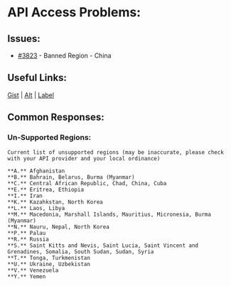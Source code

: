 [gist]:https://gist.github.com/anonhostpi/97d4bb3e9535c92b8173fae704b76264#file-_topics-0005-api-llm-0002-access-banned-md
[source]:https://github.com/Significant-Gravitas/Catalysts/blob/main/TOPICS/0005.API/LLM/0002.ACCESS/BANNED.md
[label]:https://github.com/Significant-Gravitas/Auto-GPT/labels/API%20access
# API Access Problems:
## Issues:
- [#3823][3823] - Banned Region - China

## Useful Links:
[Gist][gist] | [Alt][source] | [Label][label]

## Common Responses:
### Un-Supported Regions:
```
Current list of unsupported regions (may be inaccurate, please check with your API provider and your local ordinance)

**A.** Afghanistan
**B.** Bahrain, Belarus, Burma (Myanmar)
**C.** Central African Republic, Chad, China, Cuba
**E.** Eritrea, Ethiopia
**I.** Iran
**K.** Kazahkstan, North Korea
**L.** Laos, Libya
**M.** Macedonia, Marshall Islands, Mauritius, Micronesia, Burma (Myanmar)
**N.** Nauru, Nepal, North Korea
**P.** Palau
**R.** Russia
**S.** Saint Kitts and Nevis, Saint Lucia, Saint Vincent and Grenadines, Somalia, South Sudan, Sudan, Syria
**T.** Tonga, Turkmenistan
**U.** Ukraine, Uzbekistan
**V.** Venezuela
**Y.** Yemen
```
[3823]:https://github.com/Significant-Gravitas/Auto-GPT/issues/3823
